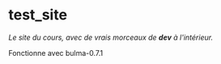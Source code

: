# test_site

*Le site du cours, avec de vrais morceaux de **dev** à l'intérieur.*

Fonctionne avec bulma-0.7.1